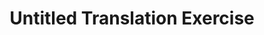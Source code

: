 ---
ee_id: '157'
site: '1'
type: '2'
url: 2006-002-untitled-translation-exercise
title: Untitled Translation Exercise
year: '2006'
display_year: '2006'
medium: Video
dims: 1:41:53 minutes
pitch: Dazed and Confused dubbed back into English via an outsource firm in Bangalore.
ps: "​So......yes the dialog in the film is still in English. :)"
live_url: ''
related: ''
youtube: ''
related_code: ''
imgs: translation-2006-002-install-6-database.jpg
subheading: ''
download: ''
add_credit: ''
commission: ''
layout: things-i-made
---